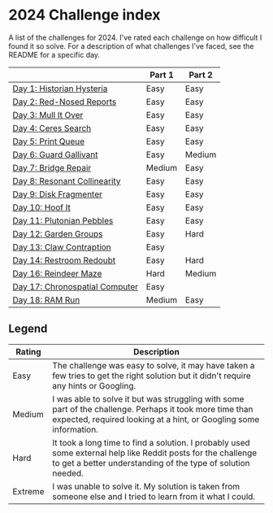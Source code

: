 # 2024 Challenge index

A list of the challenges for 2024. I've rated each challenge on how difficult I found it so solve. For a description of what challenges I've faced, see the README for a specific day.

|                                         | Part 1  | Part 2  |
| --------------------------------------- | ------- | ------- |
| [Day 1: Historian Hysteria](./01/)      | Easy    | Easy    |
| [Day 2: Red-Nosed Reports](./02/)       | Easy    | Easy    |
| [Day 3: Mull It Over](./03/)            | Easy    | Easy    |
| [Day 4: Ceres Search](./04/)            | Easy    | Easy    |
| [Day 5: Print Queue](./05/)             | Easy    | Easy    |
| [Day 6: Guard Gallivant](./06/)         | Easy    | Medium  |
| [Day 7: Bridge Repair](./07/)           | Medium  | Easy    |
| [Day 8: Resonant Collinearity](./08)    | Easy    | Easy    |
| [Day 9: Disk Fragmenter](./09/)         | Easy    | Easy    |
| [Day 10: Hoof It](./10/)                | Easy    | Easy    |
| [Day 11: Plutonian Pebbles](./11/)      | Easy    | Easy    |
| [Day 12: Garden Groups](./12/)          | Easy    | Hard    |
| [Day 13: Claw Contraption](./13/)       | Easy    |         |
| [Day 14: Restroom Redoubt](./14/)       | Easy    | Hard    |
| [Day 16: Reindeer Maze](./16)           | Hard    | Medium  |
| [Day 17: Chronospatial Computer](./17)  | Easy    |         |
| [Day 18: RAM Run](./18)                 | Medium  | Easy    |

## Legend

| Rating  | Description
| ------- | ------------
| Easy    | The challenge was easy to solve, it may have taken a few tries to get the right solution but it didn't require any hints or Googling.
| Medium  | I was able to solve it but was struggling with some part of the challenge. Perhaps it took more time than expected, required looking at a hint, or Googling some information.
| Hard    | It took a long time to find a solution. I probably used some external help like Reddit posts for the challenge to get a better understanding of the type of solution needed.
| Extreme | I was unable to solve it. My solution is taken from someone else and I tried to learn from it what I could.